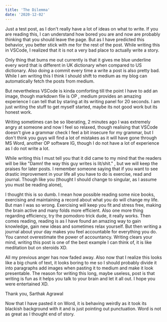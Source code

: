 ```yaml
---
title: 'The Dilemma'
date: '2020-12-02'
---
```

 
Just a test post, as I don't really have a lot of ideas on what to write. If you are reading this, I can understand how bored you are and now are probably thinking that you should leave the page. But as I have predicted this behavior, you better stick with me for the rest of the post. While writing this in VSCode, I realized that it is not a very bad place to actually write a story. 

Only thing that bums me out currently is that it gives me blue underline every word that is different in UK dictionary when compared to US dictionary. Also doing a commit every time a write a post is also pretty bad. While I am writing this I think I should shift to medium as my blog can automatically fetch the posts from medium. 

But nevertheless VSCode is kinda comforting till the point I have to add an image, though markdown file is OP , medium provides an amazing experience I can tell that by staring at its writing panel for 20 seconds. I am just writing the stuff to get myself started, maybe its not good work but its honest work. 

Writing sometimes can be so liberating, 2 minutes ago I was extremely angry at someone and now I feel so relaxed, though realising that VSCode doesn't give a grammar check I feel a bit insecure for my grammar, but I don't think you guys will find a lot of mistakes as it will have gone through MS Word, another OP software IG, though I do not have a lot of experience as I do not write a lot. 

While writing this I must tell you that it did came to my mind that the readers will be like "Damn! the way this guy writes is lit/shit." , but we will keep the praises for later posts. I remember someone saying that if you want to see drastic improvement in your life all you have to do is exercise, read and journal. Though like you (thought I should change to singular, as I assume you must be reading alone), 

I thought this is so dumb. I mean how possible reading some nice books, exercising and maintaining a record about what you do will change my life. But man I was so wrong. Exercising will keep you fit and stress free, making the brain active and many folds more efficient. Also one more thing regarding efficiency, try the pomodoro trick dude, it really works.  Then comes reading, reading is as I have found an amazing way to gain knowledge, gain new ideas and sometimes relax yourself. But then writing a journal about your day makes you feel accountable for everything you do.  You cannot overestimate the power of accountancy. Writing clears your mind, writing this post is one of the best example I can think of, it is like meditation but on steroids XD. 

All my previous anger has now faded away. Also now that I realize this looks like a big chunk of text, it looks boring to me so I should probably divide it into paragraphs add images when pasting it to medium and make it look presentable. The reason for writing this long, maybe useless, post is that writing is fun as it helps you talk to your brain and let it all out. I hope you were entertained XD. 

Thank you, Sarthak Agrawal

Now that I have pasted it on Word, it is behaving weirdly as it took its blackish background with it and is just pointing out punctuation. Word is not as great as I thought end of story.